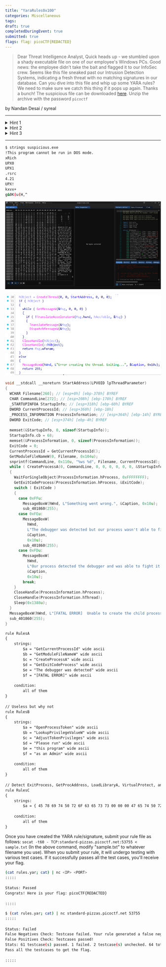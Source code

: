 ```yaml
---
title: "YaraRules0x100"
categories: Miscellaneous
tags: 
draft: true
completedDuringEvent: true
submitted: true
flags: flag: picoCTF{REDACTED}
---
```

> Dear Threat Intelligence Analyst,
> Quick heads up - we stumbled upon a shady executable file on one of our employee's Windows PCs. Good news: the employee didn't take the bait and flagged it to our InfoSec crew.
> Seems like this file sneaked past our Intrusion Detection Systems, indicating a fresh threat with no matching signatures in our database.
> Can you dive into this file and whip up some YARA rules? We need to make sure we catch this thing if it pops up again.
> Thanks a bunch!
> The suspicious file can be downloaded [here](). Unzip the archive with the password `picoctf`

by Nandan Desai / syreal

---

<details>
<summary>Hint 1</summary>

The test cases will attempt to match your rule with various variations of this suspicious file, including a packed version, an unpacked version, slight modifications to the file while retaining functionality, etc.
</details>

<details>
<summary>Hint 2</summary>

Since this is a Windows executable file, some strings within this binary can be "wide" strings. Try declaring your string variables something like `$str = "Some Text" wide ascii` wherever necessary.
</details>

<details>
<summary>Hint 3</summary>

Your rule should also not generate any false positives (or false negatives). Refine your rule to perfection! One YARA rule file can have multiple rules! Maybe define one rule for Packed binary and another rule for Unpacked binary in the same rule file?
</details>

---

```sh
$ strings suspicious.exe               
!This program cannot be run in DOS mode.
xRich
UPX0
UPX1
.rsrc
4.21
UPX!
kxvx+
g&0K(u(H,^
```

![alt text](image.png)

![alt text](image-1.png)

```c
void __stdcall __noreturn StartAddress(LPVOID lpThreadParameter)
{
  WCHAR Filename[260]; // [esp+0h] [ebp-378h] BYREF
  CHAR CommandLine[272]; // [esp+208h] [ebp-170h] BYREF
  _STARTUPINFOA StartupInfo; // [esp+318h] [ebp-60h] BYREF
  DWORD CurrentProcessId; // [esp+360h] [ebp-18h]
  _PROCESS_INFORMATION ProcessInformation; // [esp+364h] [ebp-14h] BYREF
  DWORD ExitCode; // [esp+374h] [ebp-4h] BYREF

  memset(&StartupInfo, 0, sizeof(StartupInfo));
  StartupInfo.cb = 68;
  memset(&ProcessInformation, 0, sizeof(ProcessInformation));
  ExitCode = 0;
  CurrentProcessId = GetCurrentProcessId();
  GetModuleFileNameW(0, Filename, 0x104u);
  snprintf(CommandLine, 0x110u, "%ws %d", Filename, CurrentProcessId);
  while ( CreateProcessA(0, CommandLine, 0, 0, 0, 0, 0, 0, &StartupInfo, &ProcessInformation) )
  {
    WaitForSingleObject(ProcessInformation.hProcess, 0xFFFFFFFF);
    GetExitCodeProcess(ProcessInformation.hProcess, &ExitCode);
    switch ( ExitCode )
    {
      case 0xFFu:
        MessageBoxW(hWnd, L"Something went wrong.", &Caption, 0x10u);
        sub_401860(255);
      case 0xFEu:
        MessageBoxW(
          hWnd,
          L"The debugger was detected but our process wasn't able to fight it. Exiting the program.",
          &Caption,
          0x10u);
        sub_401860(255);
      case 0xFDu:
        MessageBoxW(
          hWnd,
          L"Our process detected the debugger and was able to fight it. Don't be surprised if the debugger crashed.",
          &Caption,
          0x10u);
        break;
    }
    CloseHandle(ProcessInformation.hProcess);
    CloseHandle(ProcessInformation.hThread);
    Sleep(0x1388u);
  }
  MessageBoxW(hWnd, L"[FATAL ERROR]  Unable to create the child process.", &Caption, 0x10u);
  sub_401860(255);
}
```

```txt
rule RulesA
{
    strings:
        $a = "GetCurrentProcessId" wide ascii
        $b = "GetModuleFileNameW" wide ascii
        $c = "CreateProcessA" wide ascii
        $d = "GetExitCodeProcess" wide ascii
        $e = "The debugger was detected" wide ascii
        $f = "[FATAL ERROR]" wide ascii
    
    condition:
        all of them
}

// Useless but why not
rule RulesB
{
    strings:
        $a = "OpenProcessToken" wide ascii
        $b = "LookupPrivilegeValueW" wide ascii
        $c = "AdjustTokenPrivileges" wide ascii
        $d = "Please run" wide ascii
        $e = "this program" wide ascii
        $f = "as an Admin" wide ascii
    
    condition:
        all of them
}

// Detect ExitProcess, GetProcAddress, LoadLibraryA, VirtualProtect, and CommandLineToArgvW from packed file (idk why works LOL)
rule RulesC
{
    strings:
        $a = { 45 78 69 74 50 72 6F 63 65 73 73 00 00 00 47 65 74 50 72 6F 63 41 64 64 72 65 73 73 00 00 4C 6F 61 64 4C 69 62 72 61 72 79 41 00 00 56 69 72 74 75 61 6C 50 72 6F 74 65 63 74 00 00 43 6F 6D 6D 61 6E 64 4C 69 6E 65 54 6F 41 72 67 76 57 }
    
    condition:
        all of them
}
```

Once you have created the YARA rule/signature, submit your rule file as follows:
`socat -t60 - TCP:standard-pizzas.picoctf.net:53755 < sample.txt`
(In the above command, modify "sample.txt" to whatever filename you use).
When you submit your rule, it will undergo testing with various test cases. If it successfully passes all the test cases, you'll receive your flag.

```sh
(cat rules.yar; cat) | nc <IP> <PORT>
:::::

Status: Passed
Congrats! Here is your flag: picoCTF{REDACTED}

:::::
```

```sh
$ (cat rules.yar; cat) | nc standard-pizzas.picoctf.net 53755
:::::

Status: Failed
False Negatives Check: Testcase failed. Your rule generated a false negative.
False Positives Check: Testcases passed!
Stats: 61 testcase(s) passed. 1 failed. 2 testcase(s) unchecked. 64 total testcases.
Pass all the testcases to get the flag.

:::::
```
